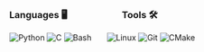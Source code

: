 ### &nbsp; Languages 🖥️ &nbsp; &nbsp; &nbsp; &nbsp; &nbsp; &nbsp; &nbsp; &nbsp; &nbsp; &nbsp; &nbsp; &nbsp; Tools 🛠️
&nbsp; ![Python](https://img.shields.io/badge/python-000000?style=for-the-badge&logo=python&logoColor=python) ![C](https://img.shields.io/badge/c-000000.svg?style=for-the-badge&logo=c&logoColor=4f67c2) ![Bash](https://img.shields.io/badge/bash-000000.svg?style=for-the-badge&logo=gnu-bash&logoColor=green) &nbsp; &nbsp; &nbsp; ![Linux](https://img.shields.io/badge/Linux-000000?style=for-the-badge&logo=linux&logoColor=yellow) ![Git](https://img.shields.io/badge/git-000000.svg?style=for-the-badge&logo=git&logoColor=orange) ![CMake](https://img.shields.io/badge/CMake-000000.svg?style=for-the-badge&logo=cmake&logoColor=blue)
